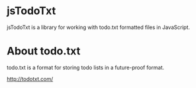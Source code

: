 # jsTodoTxt

jsTodoTxt is a library for working with todo.txt formatted files in JavaScript.

# About todo.txt

todo.txt is a format for storing todo lists in a future-proof format.

http://todotxt.com/
